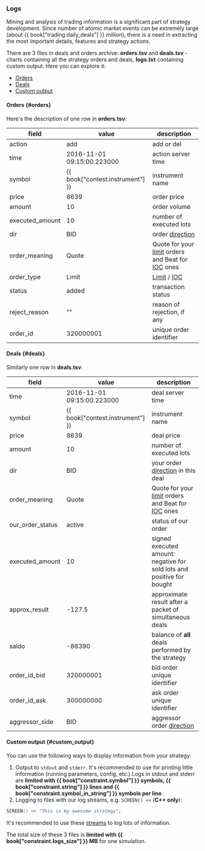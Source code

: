 ### Logs 

Mining and analysis of trading information is a significant part of strategy development.
Since number of atomic market events can be extremely large (about {{ book["trading.daily_deals"] }} million), there is a need in extracting the most important details, features and strategy actions.

There are 3 files in deals and orders archive:
**orders.tsv** and **deals.tsv** - charts containing all the strategy orders and deals,
**logs.txt** containing custom output.
Here you can explore it:

- [Orders](#orders)
- [Deals](#deals)
- [Custom output](#custom_output)

#### Orders {#orders}

Here's the description of one row in **orders.tsv**:

| field | value | description |
| --- | --- | --- |
| action | add | add or del |
| time | 2016-11-01 09:15:00.223000 | action server time |
| symbol | {{ book["contest.instrument"] }} | instrument name |
| price | 8639 | order price |
| amount | 10 | order volume |
| executed_amount | 10 | number of executed lots |
| dir | BID | order [direction](/terms.md#bid_and_ask) |
| order_meaning | Quote | Quote for your [limit](/terms.md#limit_order) orders and Beat for [IOC](/terms.md#ioc_order) ones |
| order_type | Limit | [Limit](/terms.md#limit_order) / [IOC](/terms.md#ioc_order) |
| status | added | transaction status |
| reject_reason | "" | reason of rejection, if any |
| order_id | 320000001 | unique order identifier |

#### Deals {#deals}

Similarly one row in **deals.tsv**:

| field | value | description |
| --- | --- | --- |
| time | 2016-11-01 09:15:00.223000 | deal server time |
| symbol | {{ book["contest.instrument"] }} | instrument name |
| price | 8639 | deal price |
| amount | 10 | number of executed lots |
| dir | BID | your order [direction](/terms.md#bid_and_ask) in this deal |
| order_meaning | Quote | Quote for your [limit](/terms.md#limit_order) orders and Beat for [IOC](/terms.md#ioc_order) ones |
| our_order_status | active | status of our order |
| executed_amount | 10 | signed executed amount: negative for sold lots and positive for bought |
| approx_result | -127.5 | approximate result after a packet of simultaneous deals |
| saldo | -86390 | balance of **all** deals performed by the strategy |
| order_id_bid | 320000001 | bid order unique identifier |
| order_id_ask | 300000000 | ask order unique identifier |
| aggressor_side | BID | aggressor order [direction](/terms.md#bid_and_ask) |

#### Custom output {#custom_output}

You can use the following ways to display information from your strategy:

1. Output to `stdout` and `stderr`.
  It's recommended to use for printing little information (running parameters, config, etc.)
  Logs in stdout and stderr are **limited with {{ book["constraint.symbol"] }} symbols, {{ book["constraint.string"] }} lines and {{ book["constraint.symbol_in_string"] }} symbols per line**.
2. Logging to files with our log streams, e.g. `SCREEN() <<` (**C++ only**):

  ```c++
  SCREEN() << "This is my awesome strategy";
  ```

  It's recommended to use these [streams](/api/Other.md#logs) to log lots of information.

  The total size of these 3 files is **limited with {{ book["constraint.logs_size"] }} MB** for one simulation.
